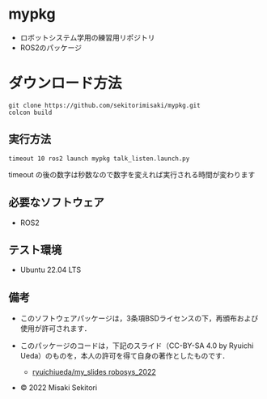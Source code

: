 # mypkg
* ロボットシステム学用の練習用リポジトリ
* ROS2のパッケージ

# ダウンロード方法          
```
git clone https://github.com/sekitorimisaki/mypkg.git
colcon build
```
## 実行方法
```
timeout 10 ros2 launch mypkg talk_listen.launch.py
```
timeout の後の数字は秒数なので数字を変えれば実行される時間が変わります 
## 必要なソフトウェア
* ROS2
## テスト環境
* Ubuntu 22.04 LTS
                       
## 備考                                               
* このソフトウェアパッケージは，3条項BSDライセンスの下，再頒布および使用が許可されます．
* このパッケージのコードは，下記のスライド（CC-BY-SA 4.0 by Ryuichi Ueda）のものを，本人の許可を得て自身の著作としたものです．
	* [ryuichiueda/my_slides robosys_2022](https://github.com/ryuichiueda/my_slides/tree/master/robosys_2022)

* © 2022 Misaki Sekitori
